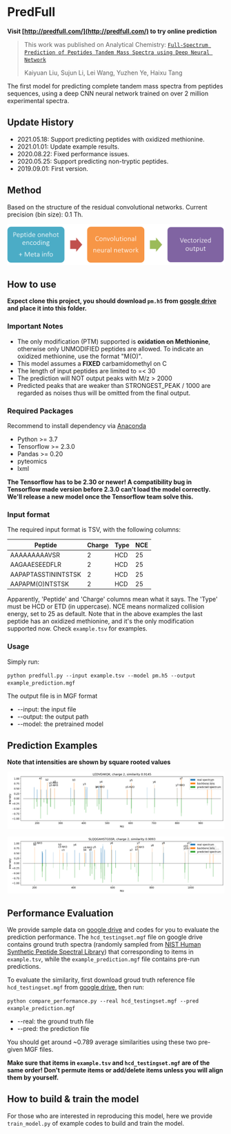 # PredFull

__Visit [http://predfull.com/](http://predfull.com/) to try online prediction__

> This work was published on Analytical Chemistry: [`Full-Spectrum Prediction of Peptides Tandem Mass Spectra using Deep Neural Network`](https://pubs.acs.org/doi/10.1021/acs.analchem.9b04867)
>
> Kaiyuan Liu, Sujun Li, Lei Wang, Yuzhen Ye, Haixu Tang

The first model for predicting complete tandem mass spectra from peptides sequences, using a deep CNN neural network trained on over 2 million experimental spectra.

## Update History

* 2021.05.18: Support predicting peptides with oxidized methionine.
* 2021.01.01: Update example results.
* 2020.08.22: Fixed performance issues.
* 2020.05.25: Support predicting non-tryptic peptides.
* 2019.09.01: First version.

## Method

Based on the structure of the residual convolutional networks. Current precision (bin size): 0.1 Th.

![model](imgs/model.png)

## How to use

__Expect clone this project, you should download `pm.h5` from [google drive](https://drive.google.com/drive/folders/1KQqQGTSY5y2w3cQV1zKzuGbhgThCS9vn?usp=sharing) and place it into this folder.__

### Important Notes

* The only modification (PTM) supported is **oxidation on Methionine**, otherwise only UNMODIFIED peptides are allowed. To indicate an oxidized methionine, use the format "M(O)".
* This model assumes a __FIXED__ carbamidomethyl on C
* The length of input peptides are limited to =< 30
* The prediction will NOT output peaks with M/z > 2000
* Predicted peaks that are weaker than STRONGEST_PEAK / 1000 are regarded as noises thus will be omitted from the final output.

### Required Packages

Recommend to install dependency via [Anaconda](https://www.anaconda.com/distribution/)

* Python >= 3.7
* Tensorflow >= 2.3.0
* Pandas >= 0.20
* pyteomics
* lxml

__The Tensorflow has to be 2.30 or newer! A compatibility bug in Tensorflow made version before 2.3.0 can't load the model correctly. We'll release a new model once the Tensorflow team solve this.__

### Input format

The required input format is TSV, with the following columns:

Peptide | Charge | Type | NCE
------- | ------ | ---- | ---
AAAAAAAAAVSR | 2 | HCD | 25
AAGAAESEEDFLR | 2 | HCD | 25
AAPAPTASSTININTSTSK | 2 | HCD | 25
AAPAPM(O)NTSTSK | 2 | HCD | 25

Apparently, 'Peptide' and 'Charge' columns mean what it says. The 'Type' must be HCD or ETD (in uppercase). NCE means normalized collision energy, set to 25 as default. Note that in the above examples the last peptide has an oxidized methionine, and it's the only modification supported now. Check `example.tsv` for examples.

### Usage

Simply run:

`python predfull.py --input example.tsv --model pm.h5 --output example_prediction.mgf`

The output file is in MGF format

* --input: the input file
* --output: the output path
* --model: the pretrained model

## Prediction Examples

__Note that intensities are shown by square rooted values__

![example 1](imgs/hcd2.png)

![example 2](imgs/hcd1.png)

## Performance Evaluation

We provide sample data on [google drive](https://drive.google.com/drive/folders/1KQqQGTSY5y2w3cQV1zKzuGbhgThCS9vn?usp=sharing) and codes for you to evaluate the prediction performance. The `hcd_testingset.mgf` file on google drive contains ground truth spectra (randomly sampled from [NIST Human Synthetic Peptide Spectral Library](https://chemdata.nist.gov/dokuwiki/doku.php?id=peptidew:lib:kustersynselected20170530)) that corresponding to items in `example.tsv`, while the `example_prediction.mgf` file contains pre-run predictions.

To evaluate the similarity, first download groud truth reference file `hcd_testingset.mgf` from [google drive](https://drive.google.com/drive/folders/1KQqQGTSY5y2w3cQV1zKzuGbhgThCS9vn?usp=sharing), then run:

`python compare_performance.py --real hcd_testingset.mgf --pred example_prediction.mgf`

* --real: the ground truth file
* --pred: the prediction file

You should get around ~0.789 average similarities using these two pre-given MGF files.

__Make sure that items in `example.tsv` and `hcd_testingset.mgf` are of the same order! Don't permute items or add/delete items unless you will align them by yourself.__

## How to build & train the model

For those who are interested in reproducing this model, here we provide `train_model.py` of example codes to build and train the model.
